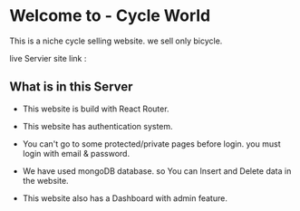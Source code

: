 # Welcome to - Cycle World
This is a niche cycle selling website. we sell only bicycle.


 live Servier site link : 


## What is in this Server 
- This website is build with React Router.

- This website has authentication system. 

- You can't go to some protected/private pages before login. you must login with email & password.

- We have used mongoDB database. so You can Insert and Delete data in the website.

- This website also has a Dashboard with admin feature.
